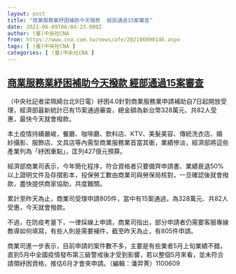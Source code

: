 ```yaml
---
layout: post
title: "商業服務業紓困補助今天撥款  經部通過15案審查"
date: 2021-06-09T06:04:23.000Z
author: (臺)中央社CNA
from: https://www.cna.com.tw/news/afe/202106090146.aspx
tags: [ (臺)中央社CNA ]
categories: [ (臺)中央社CNA ]
---
```

<!--1623218663000-->
[商業服務業紓困補助今天撥款  經部通過15案審查](https://www.cna.com.tw/news/afe/202106090146.aspx)
------

<div>
<div></div><div class="paragraph"><p>（中央社記者梁珮綺台北9日電）紓困4.0針對商業服務業申請補助自7日起開放受理，經濟部最新統計已有15案通過審查，總金額為新台幣328萬元、共82人受惠，最快今天就會撥款。</p><p>本土疫情持續嚴峻，餐廳、咖啡廳、飲料店、KTV、美髮美容、傳統洗衣店、婚紗攝影、服飾店、文具店等內需型商業服務業首當其衝，業績慘淡，經濟部將這些產業列為「紓困重點」，匡列427億元預算。</p><p>經濟部商業司表示，今年簡化程序，符合資格者只要備齊申請書、業績衰退50%以上證明文件及存摺影本，投保勞工數由商業司與勞保局核對，一旦確認後就會撥款，盡快提供商家協助，共度難關。</p><p>累計至昨天為止，商業司受理申請805件，當中有15案通過，為328萬元、共82人受惠，今天就會撥款。</p><p>不過，在防疫考量下，一律採線上申請，商業司指出，部分申請者仍需要客服專線教導如何填寫，有些人則是需要補件，截至昨天為止，有805件申請。</p><p>商業司進一步表示，目前申請的案件數不多，主要是有些業者5月上旬業績不錯，直到5月中全國疫情發布第三級警戒後才受到影響，若以整個5月來看，並未符合請領紓困資格，推估6月才會來申請。（編輯：潘羿菁）1100609</p></div>
</div>
